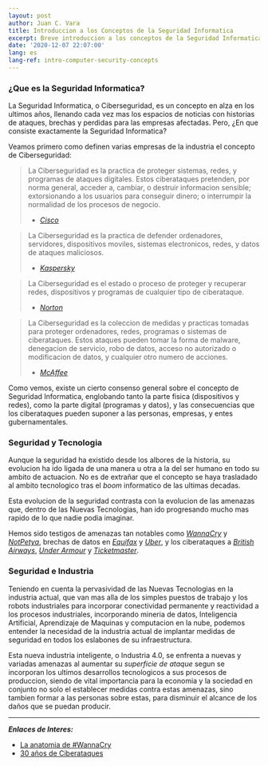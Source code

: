 ```yaml
---
layout: post
author: Juan C. Vara
title: Introduccion a los Conceptos de la Seguridad Informatica
excerpt: Breve introduccion a los conceptos de la Seguridad Informatica en la actualidad
date: '2020-12-07 22:07:00'
lang: es
lang-ref: intro-computer-security-concepts
---
```

### ¿Que es la Seguridad Informatica?

La Seguridad Informatica, o Ciberseguridad, es un concepto en alza en los ultimos años, llenando cada vez mas los espacios de noticias con historias de ataques, brechas y perdidas para las empresas afectadas. Pero, ¿En que consiste exactamente la Seguridad Informatica?

Veamos primero como definen varias empresas de la industria el concepto de Ciberseguridad:

> La Ciberseguridad es la practica de proteger sistemas, redes, y programas de ataques digitales. Estos ciberataques pretenden, por norma general, acceder a, cambiar, o destruir informacion sensible; extorsionando a los usuarios para conseguir dinero; o interrumpir la normalidad de los procesos de negocio.
> 
>  - *[Cisco][1]*

> La Ciberseguridad es la practica de defender ordenadores, servidores, dispositivos moviles, sistemas electronicos, redes, y datos de ataques maliciosos.
> 
>  - *[Kaspersky][2]*

> La Ciberseguridad es el estado o proceso de proteger y recuperar redes, dispositivos y programas de cualquier tipo de ciberataque.
> 
>  - *[Norton][3]*

> La Ciberseguridad es la coleccion de medidas y practicas tomadas para proteger ordenadores, redes, programas o sistemas de ciberataques. Estos ataques pueden tomar la forma de malware, denegacion de servicio, robo de datos, acceso no autorizado o modificacion de datos, y cualquier otro numero de acciones.
> 
>  - *[McAffee][4]*

Como vemos, existe un cierto consenso general sobre el concepto de Seguridad Informatica, englobando tanto la parte fisica (dispositivos y redes), como la parte digital (programas y datos), y las consecuencias que los ciberataques pueden suponer a las personas, empresas, y entes gubernamentales.

### Seguridad y Tecnologia

Aunque la seguridad ha existido desde los albores de la historia, su evolucion ha ido ligada de una manera u otra a la del ser humano en todo su ambito de actuacion. No es de extrañar que el concepto se haya trasladado al ambito tecnologico tras el *boom* informatico de las ultimas decadas.

Esta evolucion de la seguridad contrasta con la evolucion de las amenazas que, dentro de las Nuevas Tecnologias, han ido progresando mucho mas rapido de lo que nadie podia imaginar.

Hemos sido testigos de amenazas tan notables como *[WannaCry][5]* y *[NotPetya][6]*, brechas de datos en *[Equifax][7]* y *[Uber][8]*, y los ciberataques a *[British Airways][9]*, *[Under Armour][10]* y *[Ticketmaster][11]*.

### Seguridad e Industria

Teniendo en cuenta la pervasividad de las Nuevas Tecnologias en la industria actual, que van mas alla de los simples puestos de trabajo y los robots industriales para incorporar conectividad permanente y reactividad a los procesos industriales, incorporando mineria de datos, Inteligencia Artificial, Aprendizaje de Maquinas y computacion en la nube, podemos entender la necesidad de la industria actual de implantar medidas de seguridad en todos los eslabones de su infraestructura.

Esta nueva industria inteligente, o Industria 4.0, se enfrenta a nuevas y variadas amenazas al aumentar su *superficie de ataque* segun se incorporan los ultimos desarrollos tecnologicos a sus procesos de produccion, siendo de vital importancia para la economia y la sociedad en conjunto no solo el establecer medidas contra estas amenazas, sino tambien formar a las personas sobre estas, para disminuir el alcance de los daños que se puedan producir.

---
***Enlaces de Interes:***

- [La anatomia de #WannaCry](https://www.pandasecurity.com/es/mediacenter/src/uploads/2017/05/WC-info_ckc-es-1-1100x953.jpg "La anatomia de #WannaCry")
- [30 años de Ciberataques](https://www.pandasecurity.com/es/mediacenter/panda-security/30-anos-ciberataques-barrotes-wannacry/ "30 años de Ciberataques")


[1]:  https://www.cisco.com/c/en/us/products/security/what-is-cybersecurity.html "What is Cybersecurity? - Cisco"
[2]:  https://www.kaspersky.com/resource-center/definitions/what-is-cyber-security "What is Cybersecurity? Definition, Types and User Protection - Kaspersky"
[3]:  https://us.norton.com/internetsecurity-malware-what-is-cybersecurity-what-you-need-to-know.html "What is Cybersecurity? Cybersecurity Explained - Norton"
[4]:  https://www.mcafee.com/enterprise/en-us/security-awareness/cybersecurity.html "What is Cybersecurity? - McAffee"
[5]:  https://www.kaspersky.es/resource-center/threats/ransomware-wannacry "Todo sobre el Ransomware WannaCry - Kaspersky"
[6]:  https://revistaempresarial.com/tecnologia/seguridad-informatica/notpetya-sabemos-momento/ "NotPetya: lo que sabemos hasta el momento - Revista Empresarial y Laboral"
[7]:  https://www.ciberseguridadpyme.es/destacado/equifax-fallo-ciberseguridad/ "Un fallo de ciberseguridad en Equifax pone al descubierto a 145 millones de personas"
[8]:  https://www.itdigitalsecurity.es/vulnerabilidades/2018/09/uber-pagara-148-millones-de-dolares-por-la-brecha-de-seguridad "Uber pagará 148 millones de dólares por la brecha de seguridad"
[9]:  https://elpais.com/economia/2019/07/08/actualidad/1562569904_267036.html "Multa de 205 millones a British Airways por el robo de datos de los clientes"
[10]: https://cybersecuritynews.es/el-ataque-a-myfitnesspal-de-under-armour-afecta-a-150-millones-de-usuarios/ "El ataque a MyFitnessPal de Under Armour afecta a 150 millones de usuarios"
[11]: https://www.xataka.com/seguridad/ticketmaster-sufre-fallo-seguridad-que-compromete-datos-miles-usuarios "Ticketmaster sufre un fallo de seguridad: qué ha pasado y por qué tienes que reiniciar tu contraseña"
